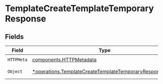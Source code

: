 # TemplateCreateTemplateTemporaryResponse


## Fields

| Field                                                                                                                             | Type                                                                                                                              | Required                                                                                                                          | Description                                                                                                                       |
| --------------------------------------------------------------------------------------------------------------------------------- | --------------------------------------------------------------------------------------------------------------------------------- | --------------------------------------------------------------------------------------------------------------------------------- | --------------------------------------------------------------------------------------------------------------------------------- |
| `HTTPMeta`                                                                                                                        | [components.HTTPMetadata](../../models/components/httpmetadata.md)                                                                | :heavy_check_mark:                                                                                                                | N/A                                                                                                                               |
| `Object`                                                                                                                          | [*operations.TemplateCreateTemplateTemporaryResponseBody](../../models/operations/templatecreatetemplatetemporaryresponsebody.md) | :heavy_minus_sign:                                                                                                                | Successful response                                                                                                               |